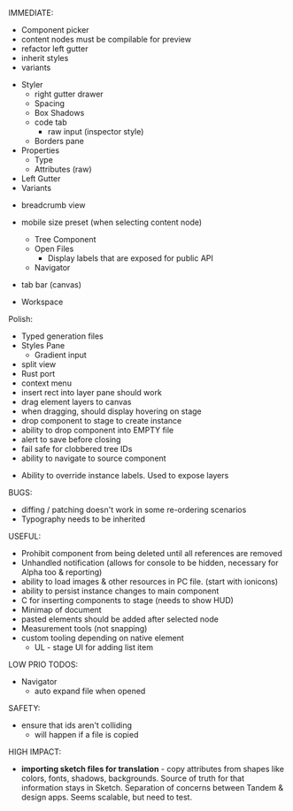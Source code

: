 IMMEDIATE:

* Component picker
* content nodes must be compilable for preview
* refactor left gutter
* inherit styles
* variants

- Styler
  * right gutter drawer
  * Spacing
  * Box Shadows
  * code tab
    * raw input (inspector style)
  * Borders pane
- Properties
  * Type
  * Attributes (raw)
- Left Gutter
- Variants

* breadcrumb view
* mobile size preset (when selecting content node)

  * Tree Component
  * Open Files
    * Display labels that are exposed for public API
  * Navigator

- tab bar (canvas)

- Workspace

Polish:

* Typed generation files
* Styles Pane
  * Gradient input
* split view
* Rust port
* context menu
* insert rect into layer pane should work
* drag element layers to canvas
* when dragging, should display hovering on stage
* drop component to stage to create instance
* ability to drop component into EMPTY file
* alert to save before closing
* fail safe for clobbered tree IDs
* ability to navigate to source component

- Ability to override instance labels. Used to expose layers

BUGS:

* diffing / patching doesn't work in some re-ordering scenarios
* Typography needs to be inherited

USEFUL:

* Prohibit component from being deleted until all references are removed
* Unhandled notification (allows for console to be hidden, necessary for Alpha too & reporting)
* ability to load images & other resources in PC file. (start with ionicons)
* ability to persist instance changes to main component
* C for inserting components to stage (needs to show HUD)
* Minimap of document
* pasted elements should be added after selected node
* Measurement tools (not snapping)
* custom tooling depending on native element
  * UL - stage UI for adding list item

LOW PRIO TODOS:

* Navigator
  * auto expand file when opened

SAFETY:

* ensure that ids aren't colliding
  * will happen if a file is copied

HIGH IMPACT:

* **importing sketch files for translation** - copy attributes from shapes like colors, fonts, shadows, backgrounds. Source of truth for that information stays in Sketch. Separation of concerns between Tandem & design apps. Seems scalable, but need to test.
